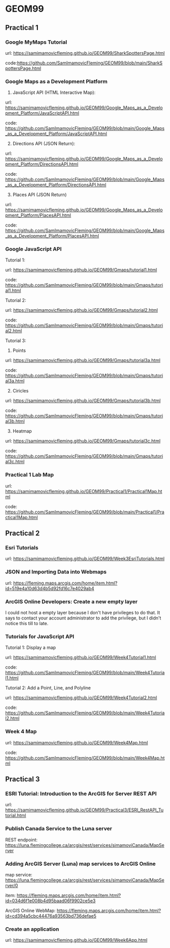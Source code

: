# GEOM99

## Practical 1 

### Google MyMaps Tutorial 

url: https://samimamovicfleming.github.io/GEOM99/SharkSpottersPage.html

code:https://github.com/SamImamovicFleming/GEOM99/blob/main/SharkSpottersPage.html

### Google Maps as a Development Platform 

1.  JavaScript API (HTML Interactive Map):

url: https://samimamovicfleming.github.io/GEOM99/Google_Maps_as_a_Development_Platform/JavaScriptAPI.html

code: https://github.com/SamImamovicFleming/GEOM99/blob/main/Google_Maps_as_a_Development_Platform/JavaScriptAPI.html

2. Directions API (JSON Return): 

url: https://samimamovicfleming.github.io/GEOM99/Google_Maps_as_a_Development_Platform/DirectionsAPI.html

code: https://github.com/SamImamovicFleming/GEOM99/blob/main/Google_Maps_as_a_Development_Platform/DirectionsAPI.html

3. Places API (JSON Return)

url: https://samimamovicfleming.github.io/GEOM99/Google_Maps_as_a_Development_Platform/PlacesAPI.html

code: https://github.com/SamImamovicFleming/GEOM99/blob/main/Google_Maps_as_a_Development_Platform/PlacesAPI.html

### Google JavaScript API 

Tutorial 1: 

url: https://samimamovicfleming.github.io/GEOM99/Gmaps/tutorial1.html

code: https://github.com/SamImamovicFleming/GEOM99/blob/main/Gmaps/tutorial1.html

Tutorial 2: 

url: https://samimamovicfleming.github.io/GEOM99/Gmaps/tutorial2.html

code: https://github.com/SamImamovicFleming/GEOM99/blob/main/Gmaps/tutorial2.html

Tutorial 3: 

1. Points 

url: https://samimamovicfleming.github.io/GEOM99/Gmaps/tutorial3a.html

code: https://github.com/SamImamovicFleming/GEOM99/blob/main/Gmaps/tutorial3a.html

2. Ciricles 

url: https://samimamovicfleming.github.io/GEOM99/Gmaps/tutorial3b.html

code: https://github.com/SamImamovicFleming/GEOM99/blob/main/Gmaps/tutorial3b.html

3. Heatmap 

url: https://samimamovicfleming.github.io/GEOM99/Gmaps/tutorial3c.html

code: https://github.com/SamImamovicFleming/GEOM99/blob/main/Gmaps/tutorial3c.html

### Practical 1 Lab Map 

url: https://samimamovicfleming.github.io/GEOM99/Practical1/Practical1Map.html

code: https://github.com/SamImamovicFleming/GEOM99/blob/main/Practical1/Practical1Map.html

## Practical 2

### Esri Tutorials 

url: https://samimamovicfleming.github.io/GEOM99/Week3EsriTutorials.html

### JSON and Importing Data into Webmaps

url: https://fleming.maps.arcgis.com/home/item.html?id=519e4a10d63d4b5d92fd16c7e4029ab4

### ArcGIS Online Developers: Create a new empty layer
I could not host a empty layer because I don't have privileges to do that. It says to contact your account administrator to add the privilege, but I didn't notice this till to late.

### Tutorials for JavaScript API

Tutorial 1: Display a map 

url: https://samimamovicfleming.github.io/GEOM99/Week4Tutorial1.html

code: https://github.com/SamImamovicFleming/GEOM99/blob/main/Week4Tutorial1.html

Tutorial 2: Add a Point, Line, and Polyline

url: https://samimamovicfleming.github.io/GEOM99/Week4Tutorial2.html

code: https://github.com/SamImamovicFleming/GEOM99/blob/main/Week4Tutorial2.html

### Week 4 Map

url: https://samimamovicfleming.github.io/GEOM99/Week4Map.html

code: https://github.com/SamImamovicFleming/GEOM99/blob/main/Week4Map.html

## Practical 3 

### ESRI Tutorial: Introduction to the ArcGIS for Server REST API 

url: https://samimamovicfleming.github.io/GEOM99/Practical3/ESRI_RestAPI_Tutorial.html

### Publish Canada Service to the Luna server

REST endpoint: https://luna.flemingcollege.ca/arcgis/rest/services/simamoviCanada/MapServer

### Adding ArcGIS Server (Luna) map services to ArcGIS Online

map service: https://luna.flemingcollege.ca/arcgis/rest/services/simamoviCanada/MapServer/0

item: https://fleming.maps.arcgis.com/home/item.html?id=034d6f1e008b4d95baad06f9902ce5e3

ArcGIS Online WebMap: https://fleming.maps.arcgis.com/home/item.html?id=cd394a5cbc44476a93563bd736defae5

### Create an application 

url: https://samimamovicfleming.github.io/GEOM99/Week6App.html






